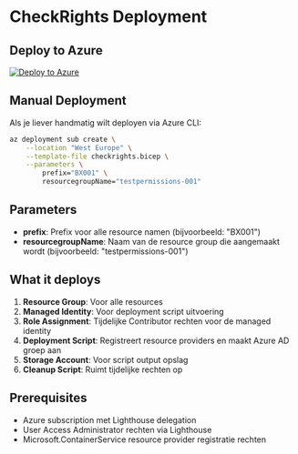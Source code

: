 # CheckRights Deployment


## Deploy to Azure

[![Deploy to Azure](https://aka.ms/deploytoazurebutton)](https://portal.azure.com/#create/Microsoft.Template/uri/https%3A%2F%2Fraw.githubusercontent.com%2Flbonjean%2Ftestgodmode%2Fmain%2Fsrc%2Fcheckrights.json)

## Manual Deployment

Als je liever handmatig wilt deployen via Azure CLI:

```bash
az deployment sub create \
    --location "West Europe" \
    --template-file checkrights.bicep \
    --parameters \
        prefix="BX001" \
        resourcegroupName="testpermissions-001"
```

## Parameters

- **prefix**: Prefix voor alle resource namen (bijvoorbeeld: "BX001")
- **resourcegroupName**: Naam van de resource group die aangemaakt wordt (bijvoorbeeld: "testpermissions-001")

## What it deploys

1. **Resource Group**: Voor alle resources
2. **Managed Identity**: Voor deployment script uitvoering
3. **Role Assignment**: Tijdelijke Contributor rechten voor de managed identity
4. **Deployment Script**: Registreert resource providers en maakt Azure AD groep aan
5. **Storage Account**: Voor script output opslag
6. **Cleanup Script**: Ruimt tijdelijke rechten op

## Prerequisites

- Azure subscription met Lighthouse delegation
- User Access Administrator rechten via Lighthouse
- Microsoft.ContainerService resource provider registratie rechten